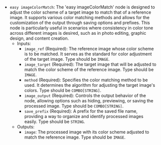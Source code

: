 - `easy imageColorMatch`: The 'easy imageColorMatch' node is designed to adjust the color scheme of a target image to match that of a reference image. It supports various color matching methods and allows for the customization of the output through saving options and prefixes. This node is particularly useful in scenarios where consistency in color tone across different images is desired, such as in photo editing, graphic design, and content creation.
    - Inputs:
        - `image_ref` (Required): The reference image whose color scheme is to be matched. It serves as the standard for color adjustment of the target image. Type should be `IMAGE`.
        - `image_target` (Required): The target image that will be adjusted to match the color scheme of the reference image. Type should be `IMAGE`.
        - `method` (Required): Specifies the color matching method to be used. It determines the algorithm for adjusting the target image's colors. Type should be `COMBO[STRING]`.
        - `image_output` (Required): Controls the output behavior of the node, allowing options such as hiding, previewing, or saving the processed image. Type should be `COMBO[STRING]`.
        - `save_prefix` (Required): A prefix for the saved file name, providing a way to organize and identify processed images easily. Type should be `STRING`.
    - Outputs:
        - `image`: The processed image with its color scheme adjusted to match the reference image. Type should be `IMAGE`.
